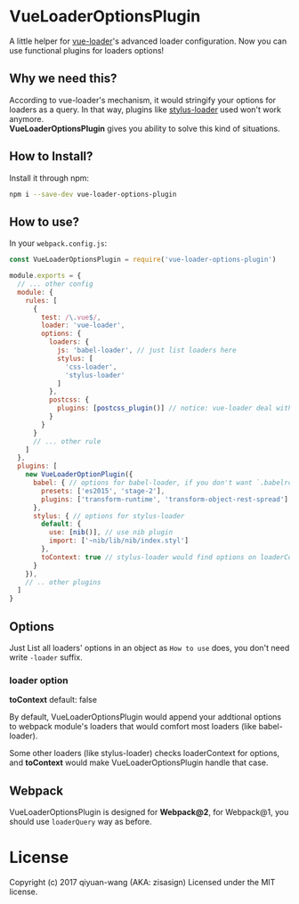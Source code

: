 # VueLoaderOptionsPlugin

A little helper for [vue-loader](https://github.com/vuejs/vue-loader)'s advanced loader configuration. Now you can use functional plugins for loaders options!

## Why we need this?

According to vue-loader's mechanism, it would stringify your options for loaders as a query. In that way, plugins like [stylus-loader](https://github.com/shama/stylus-loader) used won't work anymore.  
**VueLoaderOptionsPlugin** gives you ability to solve this kind of situations.

## How to Install?

Install it through npm:

``` bash
npm i --save-dev vue-loader-options-plugin
```

## How to use?

In your `webpack.config.js`:

```javascript
const VueLoaderOptionsPlugin = require('vue-loader-options-plugin')

module.exports = {
  // ... other config
  module: {
    rules: [
      {
        test: /\.vue$/,
        loader: 'vue-loader',
        options: {
          loaders: {
            js: 'babel-loader', // just list loaders here
            stylus: [
              'css-loader',
              'stylus-loader'
            ]
          },
          postcss: {
            plugins: [postcss_plugin()] // notice: vue-loader deal with postcss, leave it's config here
          }
        }
      }
      // ... other rule
    ]
  },
  plugins: [
    new VueLoaderOptionPlugin({
      babel: { // options for babel-loader, if you don't want `.babelrc`
        presets: ['es2015', 'stage-2'],
        plugins: ['transform-runtime', 'transform-object-rest-spread']
      },
      stylus: { // options for stylus-loader
        default: {
          use: [nib()], // use nib plugin
          import: ['~nib/lib/nib/index.styl']
        },
        toContext: true // stylus-loader would find options on loaderContext
      }
    }),
    // .. other plugins
  ]
}

```

## Options

Just List all loaders' options in an object as `How to use` does, you don't need write `-loader` suffix.

### loader option

**toContext** <boolean> default: false

By default, VueLoaderOptionsPlugin would append your addtional options to webpack module's loaders that would comfort most loaders (like babel-loader).  

Some other loaders (like stylus-loader) checks loaderContext for options, and **toContext** would make VueLoaderOptionsPlugin handle that case.  

## Webpack

VueLoaderOptionsPlugin is designed for **Webpack@2**, for Webpack@1, you should use `loaderQuery` way as before.

# License

Copyright (c) 2017 qiyuan-wang (AKA: zisasign)
Licensed under the MIT license.

